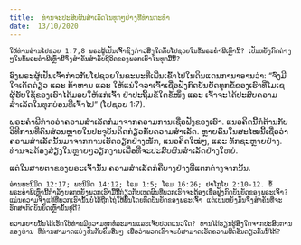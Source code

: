 ```yaml
---
title:  ທ່ານຈະປະສົບຜົນສຳເລັດໃນທຸກໆຢ່າງທີ່ທ່ານກະທຳ
date:  13/10/2020
---
```


`ໃຫ້ທ່ານອ່ານໂຢຊວຍ 1:7,8 ພຣະຜູ້ເປັນເຈົ້າຊົງກ່າວສິ່ງໃດກັບໂຢຊວຍໃນຂໍ້ພຣະຄຳພີເຫຼົ່ານີ້? ເປັນຫຍັງກົດຕ່າງໆໃນຂໍ້ພຣະຄຳພີເຫຼົ່ານີ້ຈຶ່ງສຳຄັນສຳລັບຊີວິດຂອງພວກເຮົາໃນທຸກມື້ນີ້?`

ອົງພຣະຜູ້ເປັນເຈົ້າກ່າວກັບໂຢຊວຍໃນຂະນະທີ່ເພີ່ນເຂົ້າໄປໃນດິນແດນການາອານວ່າ: “ຈົ່ງມີໃຈເດັດດ່ຽວ ແລະ ກ້າຫານ ແລະ ໃຫ້ແນ່ໃຈວ່າເຈົ້າເຊື່ອຟັງກົດບັນຍັດທຸກຂໍ້ຂອງເຮົາທີ່ໂມເຊຜູ້ຮັບໃຊ້ຂອງເຮົາໄດ້ມອບໃຫ້ແກ່ເຈົ້າ ຢ່າປະຖີ້ມຂໍ້ໃດຂໍ້ໜຶ່ງ ແລະ ເຈົ້າຈະໄດ້ປະສົບຄວາມສຳເລັດໃນທຸກບ່ອນທີ່ເຈົ້າໄປ” (ໂຢຊວຍ 1:7).

ພຣະຄຳພີກ່າວວ່າຄວາມສຳເລັດກໍມາຈາກຄວາມການເຊື່ອຟັງຂອງເຮົາ. ແນວຄິດນີ້ກໍຕ້ານກັບວິທີການທີ່ຄົນສ່ວນຫຼາຍໃນປະຈຸບັນຄິດກ່ຽວກັບຄວາມສຳເລັດ. ຫຼາຍຄົນໃນສະໄໝນີ້ເຊື່ອວ່າຄວາມສຳເລັດນັ້ນມາຈາກການເຮັດວຽກຢ່າງໜັກ, ແນວຄິດໃໝ່ໆ, ແລະ ທັກຊະຫຼາຍຢ່າງ. ທ່ານຈະຕ້ອງສ່ຽງໃນຫຼາຍໆວຽກງານເພື່ອທີ່ຈະປະສົບຜົນສຳເລັດຢ່າງໃຫຍ່.

ແຕ່ໃນສາຍຕາຂອງພຣະເຈົ້ານັ້ນ ຄວາມສຳເລັດກໍຄືບາງຢ່າງທີ່ແຕກຕ່າງຈາກນັ້ນ.

`ອ່ານພະນິມິດ 12:17; ພະນິມິດ 14:12; ໂຣມ 1:5; ໂຣມ 16:26; ຢາໂກໂບ 2:10-12. ຂໍ້ພຣະຄຳພີເຫຼົ່ານີ້ກຳລັງບອກຫຍັງພວກເຮົາມື້ນີ້ກ່ຽວກັບເຫດຜົນທີ່ພວກເຮົາຈະຕ້ອງເຊື່ອຟັງກົດບັນຍັດຂອງພຣະເຈົ້າ? ແມ່ນຄວາມຈິງແທ້ທີ່ພວກເຮົານັ້ນບໍ່ໄດ້ຖືກໄຖ່ໃຫ້ພົ້ນໂດຍກົດບັນຍັດຂອງພຣະເຈົ້າ ແຕ່ເປັນຫຍັງມັນຈຶ່ງສຳຄັນທີ່ຈະຮັກສາກົດບັນຍັດເຫຼົ່ານັ້ນຢູ່ດີ?`

`ຄວາມບາບນັ້ນໄດ້ເຮັດໃຫ້ທ່ານມີຄວາມທຸກທໍລະມານແລະເຈັບປວດແນວໃດ? ທ່ານໄດ້ຮຽນຮູ້ສິ່ງໃດຈາກປະສົບການຂອງທ່ານ ທີ່ທ່ານສາມາດແບ່ງປັນກັບຄົນອື່ນໆ ເພື່ອວ່າພວກເຂົາຈະບໍ່ສາມາດເຮັດຄວາມຜິດອັນດຽວກັນນີ້ໄດ້?`